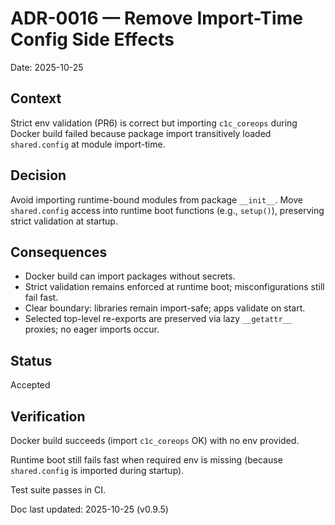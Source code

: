 # ADR-0016 — Remove Import-Time Config Side Effects
Date: 2025-10-25

## Context
Strict env validation (PR6) is correct but importing `c1c_coreops` during Docker build failed because package import transitively loaded `shared.config` at module import-time.

## Decision
Avoid importing runtime-bound modules from package `__init__`. Move `shared.config` access into runtime boot functions (e.g., `setup()`), preserving strict validation at startup.

## Consequences
- Docker build can import packages without secrets.
- Strict validation remains enforced at runtime boot; misconfigurations still fail fast.
- Clear boundary: libraries remain import-safe; apps validate on start.
- Selected top-level re-exports are preserved via lazy ``__getattr__`` proxies; no eager imports occur.

## Status
Accepted

## Verification
Docker build succeeds (import `c1c_coreops` OK) with no env provided.

Runtime boot still fails fast when required env is missing (because `shared.config` is imported during startup).

Test suite passes in CI.


Doc last updated: 2025-10-25 (v0.9.5)
